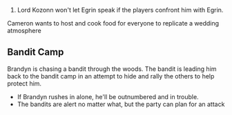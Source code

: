 1. Lord Kozonn won't let Egrin speak if the players confront him with Egrin.

Cameron wants to host and cook food for everyone to replicate a wedding atmosphere

## Bandit Camp
Brandyn is chasing a bandit through the woods. The bandit is leading him back to the bandit camp in an attempt to hide and rally the others to help protect him.

- If Brandyn rushes in alone, he'll be outnumbered and in trouble. 
- The bandits are alert no matter what, but the party can plan for an attack

